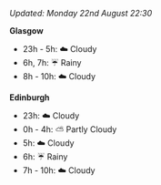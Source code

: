 *Updated: Monday 22nd August 22:30*

**Glasgow**

* 23h - 5h: :cloud: Cloudy
* 6h, 7h: :umbrella: Rainy
* 8h - 10h: :cloud: Cloudy

**Edinburgh**

* 23h: :cloud: Cloudy
* 0h - 4h: :partly_sunny: Partly Cloudy
* 5h: :cloud: Cloudy
* 6h: :umbrella: Rainy
* 7h - 10h: :cloud: Cloudy
